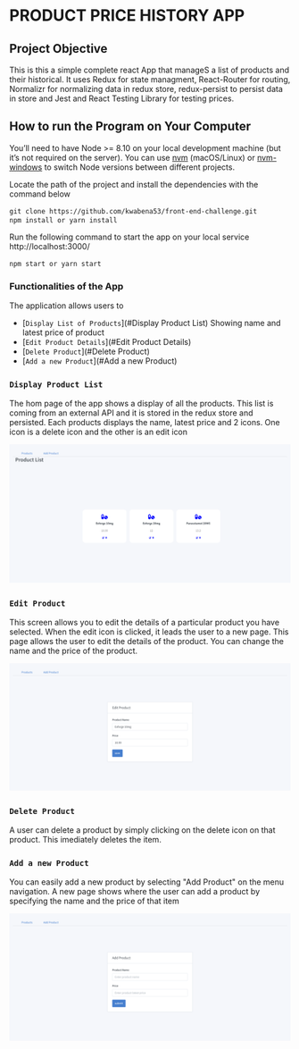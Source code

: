 # PRODUCT PRICE HISTORY APP

## Project Objective

This is this a simple complete react App that manageS a list of products and their historical. It uses Redux for state managment, React-Router for routing, Normalizr for normalizing data in redux store, redux-persist to persist data in store and Jest and React Testing Library for testing
prices.

## How to run the Program on Your Computer

You’ll need to have Node >= 8.10 on your local development machine (but it’s not required on the server). You can use [nvm](https://github.com/creationix/nvm#installation) (macOS/Linux) or [nvm-windows](https://github.com/coreybutler/nvm-windows#node-version-manager-nvm-for-windows) to switch Node versions between different projects.

Locate the path of the project and install the dependencies with the command below

```
git clone https://github.com/kwabena53/front-end-challenge.git
npm install or yarn install
```

Run the following command to start the app on your local service http://localhost:3000/

```
npm start or yarn start
```

### Functionalities of the App

The application allows users to

- [`Display List of Products`](#Display Product List) Showing name and latest price of product
- [`Edit Product Details`](#Edit Product Details)
- [`Delete Product`](#Delete Product)
- [`Add a new Product`](#Add a new Product)

### `Display Product List`

The hom page of the app shows a display of all the products. This list is coming from an external API and it is stored in the redux store and
persisted. Each products displays the name, latest price and 2 icons. One icon is a delete icon and the other is an edit icon

![Display Products](src/screenshots/view-screen.png "Display products")

### `Edit Product`

This screen allows you to edit the details of a particular product you have selected. When the edit icon is clicked, it leads the user to a new page. This page allows the user to edit the details of the product. You can change the name and the price of the product.

![Edit Product Details](src/screenshots/edit-product.png "Edit Product")

### `Delete Product`

A user can delete a product by simply clicking on the delete icon on that product. This imediately deletes the item.

### `Add a new Product`

You can easily add a new product by selecting "Add Product" on the menu navigation. A new page shows where the user can add a product by specifying the name and the price of that item

![Add Product](src/screenshots/add-product.png "Add Product")
